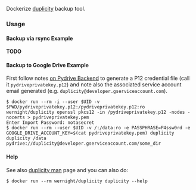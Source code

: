 Dockerize [duplicity](http://duplicity.nongnu.org/) backup tool.

### Usage

#### Backup via rsync Example

**TODO**

#### Backup to Google Drive Example

First follow notes [on Pydrive Backend](http://duplicity.nongnu.org/duplicity.1.html#sect20) to generate a P12 credential file (call it `pydriveprivatekey.p12`) and note also the associated service account email generated (e.g. `duplicity@developer.gserviceaccount.com`).

    $ docker run --rm -i --user $UID -v $PWD/pydriveprivatekey.p12:/pydriveprivatekey.p12:ro wernight/duplicity openssl pkcs12 -in /pydriveprivatekey.p12 -nodes -nocerts > pydriveprivatekey.pem
    Enter Import Password: notasecret
    $ docker run --rm --user $UID -v /:/data:ro -e PASSPHRASE=P4ssw0rd -e GOOGLE_DRIVE_ACCOUNT_KEY=$(cat pydriveprivatekey.pem) duplicity duplicity /data pydrive://duplicity@developer.gserviceaccount.com/some_dir

#### Help

See also [duplicity man](http://duplicity.nongnu.org/duplicity.1.html) page and you can also do:

    $ docker run --rm wernight/duplicity duplicity --help
